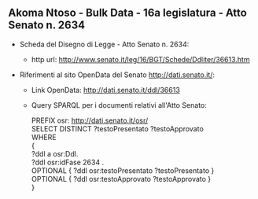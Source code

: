 ## Akoma Ntoso - Bulk Data - 16a legislatura - Atto Senato n. 2634 ##

* Scheda del Disegno di Legge - Atto Senato n. 2634:
	* http url: http://www.senato.it/leg/16/BGT/Schede/Ddliter/36613.htm

* Riferimenti al sito OpenData del Senato http://dati.senato.it/:
	* Link OpenData: http://dati.senato.it/ddl/36613
	* Query SPARQL per i documenti relativi all'Atto Senato:

        PREFIX osr: <http://dati.senato.it/osr/>  
		SELECT DISTINCT ?testoPresentato ?testoApprovato  
		WHERE  
		{  
		    ?ddl a osr:Ddl.  
		    ?ddl osr:idFase 2634 .  
		    OPTIONAL { ?ddl osr:testoPresentato ?testoPresentato }  
		    OPTIONAL { ?ddl osr:testoApprovato ?testoApprovato }  
		}
		